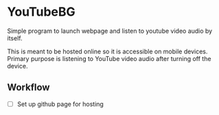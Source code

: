 # YouTubeBG
Simple program to launch webpage and listen to youtube video audio by itself.

This is meant to be hosted online so it is accessible on mobile devices. Primary purpose is listening to YouTube video audio after turning off the device.

## Workflow
- [ ] Set up github page for hosting